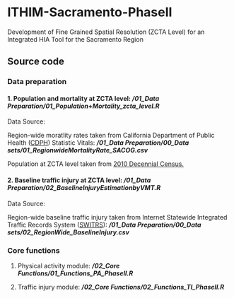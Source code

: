 # ITHIM-Sacramento-PhaseII
Development of Fine Grained Spatial Resolution (ZCTA Level) for an Integrated HIA Tool for the Sacramento Region

## Source code ##

### Data preparation ###

#### 1. Population and mortality at ZCTA level: ***/01_Data Preparation/01_Population+Mortality_zcta_level.R***

Data Source: 

Region-wide moratlity rates taken from California Department of Public Health ([CDPH](http://https://www.cdph.ca.gov/Programs/CHSI/Pages/Data-and-Statistics-.aspx)) Statistic Vitals: 
***/01_Data Preparation/00_Data sets/01_RegionwideMortalityRate_SACOG.csv***

Population at ZCTA level taken from [2010 Decennial Census.](https://www.census.gov/programs-surveys/decennial-census/decade.2010.html)

#### 2. Baseline traffic injury at ZCTA level: ***/01_Data Preparation/02_BaselineInjuryEstimationbyVMT.R***

Data Source: 

Region-wide baseline traffic injury taken from Internet Statewide Integrated Traffic Records System ([SWITRS](https://www.chp.ca.gov/programs-services/services-information/switrs-internet-statewide-integrated-traffic-records-system)): 
***/01_Data Preparation/00_Data sets/02_RegionWide_BaselineInjury.csv***

### Core functions ###

1. Physical activity module: ***/02_Core Functions/01_Functions_PA_PhaseII.R***

2. Traffic injury module: ***/02_Core Functions/02_Functions_TI_PhaseII.R***
